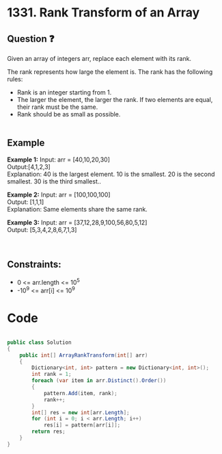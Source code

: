 # 1331. Rank Transform of an Array
## Question ❓ <br>
Given an array of integers arr, replace each element with its rank.

The rank represents how large the element is. The rank has the following rules:

- Rank is an integer starting from 1.
- The larger the element, the larger the rank. If two elements are equal, their rank must be the same.
- Rank should be as small as possible.
<br><br>

## Example

__Example 1:__
Input: arr = [40,10,20,30]     
Output:[4,1,2,3]      
Explanation: 40 is the largest element. 10 is the smallest. 20 is the second smallest. 30 is the third smallest..
<br>

__Example 2:__  Input: arr = [100,100,100]  
Output:  [1,1,1]        
Explanation: Same elements share the same rank.
<br>



      
__Example 3:__  Input: arr = [37,12,28,9,100,56,80,5,12]  
Output: [5,3,4,2,8,6,7,1,3]      

<br>
  
## Constraints:

- 0 <= arr.length <= 10<sup>5</sup>
- -10<sup>9</sup> <= arr[i] <= 10<sup>9</sup>

# Code
```C#

public class Solution
{
    public int[] ArrayRankTransform(int[] arr)
    {
        Dictionary<int, int> pattern = new Dictionary<int, int>();
        int rank = 1;
        foreach (var item in arr.Distinct().Order())
        {
            pattern.Add(item, rank);
            rank++;
        }
        int[] res = new int[arr.Length];
        for (int i = 0; i < arr.Length; i++)
            res[i] = pattern[arr[i]];
        return res;
    }
}
```
